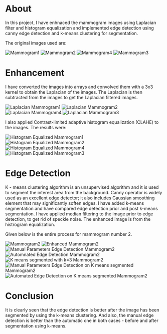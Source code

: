 # About

In this project, I have enhnaced the mammogram images using Laplacian filter and histogram equalization and implemented edge detection using canny edge detection and k-means clustering for segmentation. 

The original images used are:

![Mammogram1](https://github.com/Anniebbb/ImageProcessing/blob/master/mam1.jpg) ![Mammogram2](https://github.com/Anniebbb/ImageProcessing/blob/master/mam2.jpg)  ![Mammogram4](https://github.com/Anniebbb/ImageProcessing/blob/master/mam4.jpg)
![Mammogram3](https://github.com/Anniebbb/ImageProcessing/blob/master/mam3.jpg)


# Enhancement

I have converted the images into arrays and convolved them with a 3x3 kernel to obtain the Laplacian of the images. The Laplacian is then subtracted from the images to get the Laplacian filtered images.


![Laplacian Mammogram1](https://github.com/Anniebbb/ImageProcessing/blob/master/lap1.jpg) ![Laplacian Mammogram2](https://github.com/Anniebbb/ImageProcessing/blob/master/lap2.jpg) ![Laplacian Mammogram4](https://github.com/Anniebbb/ImageProcessing/blob/master/lap4.jpg)
![Laplacian Mammogram3](https://github.com/Anniebbb/ImageProcessing/blob/master/lap3.jpg)

I also applied Contrast-limited adaptive histogram equalization (CLAHE) to the images. The results were:

![Histogram Equalized Mammogram1](https://github.com/Anniebbb/ImageProcessing/blob/master/h1.jpg) ![Histogram Equalized Mammogram2](https://github.com/Anniebbb/ImageProcessing/blob/master/h2.jpg) ![Histogram Equalized Mammogram4](https://github.com/Anniebbb/ImageProcessing/blob/master/h4.jpg)
![Histogram Equalized Mammogram3](https://github.com/Anniebbb/ImageProcessing/blob/master/h3.jpg)


# Edge Detection

K - means clustering algorithm is an unsupervised algorithm and it is used to segment the interest area from the background. 
Canny operator is widely used as an excellent edge detector; it also includes Gaussian smoothing element that may significantly soften edges. I have added k-means segmentation and have compared edge detection prior and post k-means segmentation. I have applied median filtering to the image prior to edge detection, to get rid of speckle noise. The enhanced image is from the histrogram equalization.

Given below is the entire process for mammogram number 2.

![Mammogram2](https://github.com/Anniebbb/ImageProcessing/blob/master/m1.jpg) ![Enhanced Mammogram2](https://github.com/Anniebbb/ImageProcessing/blob/master/m2.jpg) ![Manual Parameters Edge Detection Mammogram2](https://github.com/Anniebbb/ImageProcessing/blob/master/m3.jpg) ![ Automnated Edge Detection Mammogram2](https://github.com/Anniebbb/ImageProcessing/blob/master/m4.jpg) ![K means segmented with k=3 Mammogram2](https://github.com/Anniebbb/ImageProcessing/blob/master/m5.jpg) ![Manual Parameters Edge Detection on K means segmented Mammogram2](https://github.com/Anniebbb/ImageProcessing/blob/master/m6.jpg) ![Automated Edge Detection on K means segmented Mammogram2](https://github.com/Anniebbb/ImageProcessing/blob/master/m7.jpg)

# Conclusion
It is clearly seen that the edge detection is better after the image has been segmented by using the k-means clustering. And also, the manual edge detection is better than the automatic one in both cases - before and after segmentation using k-means. 
